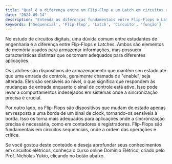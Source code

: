 ```yaml
---
title: "Qual é a diferença entre um Flip-Flop e um Latch em circuitos digitais?"
date: "2024-09-14"
description: "Entenda as diferenças fundamentais entre Flip-Flops e Latches em circuitos digitais e suas aplicações."
keywords: ['Sequencial', 'Flip-flop', 'Latch', 'Circuito', 'função']
---
```


No estudo de circuitos digitais, uma dúvida comum entre estudantes de engenharia é a diferença entre Flip-Flops e Latches. Ambos são elementos de memória usados para armazenar informações, mas possuem características distintas que os tornam adequados para diferentes aplicações.

Os Latches são dispositivos de armazenamento que mantêm seu estado até que uma entrada de controle, geralmente chamada de "enable", seja alterada. Eles são sensíveis ao nível, o que significa que respondem às mudanças de entrada enquanto o sinal de controle está ativo. Isso pode levar a comportamentos indesejados em sistemas onde a sincronização precisa é crucial.

Por outro lado, os Flip-Flops são dispositivos que mudam de estado apenas em resposta a uma borda de um sinal de clock, tornando-os sensíveis à borda. Isso os torna mais adequados para aplicações onde a sincronização precisa é necessária, como em contadores e registradores. Flip-Flops são fundamentais em circuitos sequenciais, onde a ordem das operações é crítica.

Se você gostou deste conteúdo e deseja aprofundar seus conhecimentos em circuitos elétricos, conheça o curso online Domínio Elétrico, criado pelo Prof. Nicholas Yukio, clicando no botão abaixo.